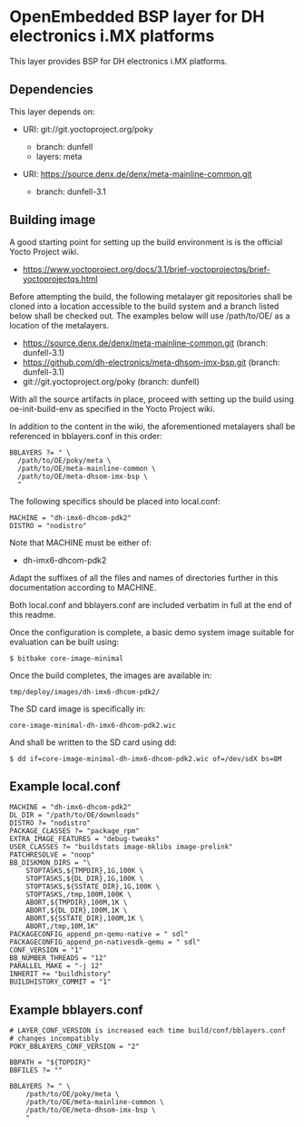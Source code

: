 OpenEmbedded BSP layer for DH electronics i.MX platforms
========================================================

This layer provides BSP for DH electronics i.MX platforms.

Dependencies
------------

This layer depends on:

* URI: git://git.yoctoproject.org/poky
  - branch: dunfell
  - layers: meta

* URI: https://source.denx.de/denx/meta-mainline-common.git
  - branch: dunfell-3.1

Building image
--------------

A good starting point for setting up the build environment is is the official
Yocto Project wiki.

* https://www.yoctoproject.org/docs/3.1/brief-yoctoprojectqs/brief-yoctoprojectqs.html

Before attempting the build, the following metalayer git repositories shall
be cloned into a location accessible to the build system and a branch listed
below shall be checked out. The examples below will use /path/to/OE/ as a
location of the metalayers.

* https://source.denx.de/denx/meta-mainline-common.git			(branch: dunfell-3.1)
* https://github.com/dh-electronics/meta-dhsom-imx-bsp.git		(branch: dunfell-3.1)
* git://git.yoctoproject.org/poky					(branch: dunfell)

With all the source artifacts in place, proceed with setting up the build
using oe-init-build-env as specified in the Yocto Project wiki.

In addition to the content in the wiki, the aforementioned metalayers shall
be referenced in bblayers.conf in this order:

```
BBLAYERS ?= " \
  /path/to/OE/poky/meta \
  /path/to/OE/meta-mainline-common \
  /path/to/OE/meta-dhsom-imx-bsp \
  "
```

The following specifics should be placed into local.conf:

```
MACHINE = "dh-imx6-dhcom-pdk2"
DISTRO = "nodistro"
```

Note that MACHINE must be either of:

* dh-imx6-dhcom-pdk2

Adapt the suffixes of all the files and names of directories further in
this documentation according to MACHINE.

Both local.conf and bblayers.conf are included verbatim in full at the end
of this readme.

Once the configuration is complete, a basic demo system image suitable for
evaluation can be built using:

```
$ bitbake core-image-minimal
```

Once the build completes, the images are available in:

```
tmp/deploy/images/dh-imx6-dhcom-pdk2/
```

The SD card image is specifically in:

```
core-image-minimal-dh-imx6-dhcom-pdk2.wic
```

And shall be written to the SD card using dd:

```
$ dd if=core-image-minimal-dh-imx6-dhcom-pdk2.wic of=/dev/sdX bs=8M
```

Example local.conf
------------------
```
MACHINE = "dh-imx6-dhcom-pdk2"
DL_DIR = "/path/to/OE/downloads"
DISTRO ?= "nodistro"
PACKAGE_CLASSES ?= "package_rpm"
EXTRA_IMAGE_FEATURES = "debug-tweaks"
USER_CLASSES ?= "buildstats image-mklibs image-prelink"
PATCHRESOLVE = "noop"
BB_DISKMON_DIRS = "\
    STOPTASKS,${TMPDIR},1G,100K \
    STOPTASKS,${DL_DIR},1G,100K \
    STOPTASKS,${SSTATE_DIR},1G,100K \
    STOPTASKS,/tmp,100M,100K \
    ABORT,${TMPDIR},100M,1K \
    ABORT,${DL_DIR},100M,1K \
    ABORT,${SSTATE_DIR},100M,1K \
    ABORT,/tmp,10M,1K"
PACKAGECONFIG_append_pn-qemu-native = " sdl"
PACKAGECONFIG_append_pn-nativesdk-qemu = " sdl"
CONF_VERSION = "1"
BB_NUMBER_THREADS = "12"
PARALLEL_MAKE = "-j 12"
INHERIT += "buildhistory"
BUILDHISTORY_COMMIT = "1"
```

Example bblayers.conf
---------------------
```
# LAYER_CONF_VERSION is increased each time build/conf/bblayers.conf
# changes incompatibly
POKY_BBLAYERS_CONF_VERSION = "2"

BBPATH = "${TOPDIR}"
BBFILES ?= ""

BBLAYERS ?= " \
	/path/to/OE/poky/meta \
	/path/to/OE/meta-mainline-common \
	/path/to/OE/meta-dhsom-imx-bsp \
	"
```
